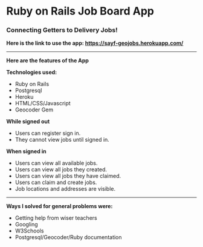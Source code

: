 # Ruby on Rails Job Board App

### Connecting Getters to Delivery Jobs!

**Here is the link to use the app: https://sayf-geojobs.herokuapp.com/**
***
**Here are the features of the App**

**Technologies used:**
- Ruby on Rails
- Postgresql
- Heroku
- HTML/CSS/Javascript
- Geocoder Gem

**While signed out**
- Users can register sign in.
- They cannot view jobs until signed in.

**When signed in**
- Users can view all available jobs.
- Users can view all jobs they created.
- Users can view all jobs they have claimed. 
- Users can claim and create jobs.
- Job locations and addresses are visible.
***

**Ways I solved for general problems were:**

+ Getting help from wiser teachers
+ Googling
+ W3Schools
+ Postgresql/Geocoder/Ruby documentation

